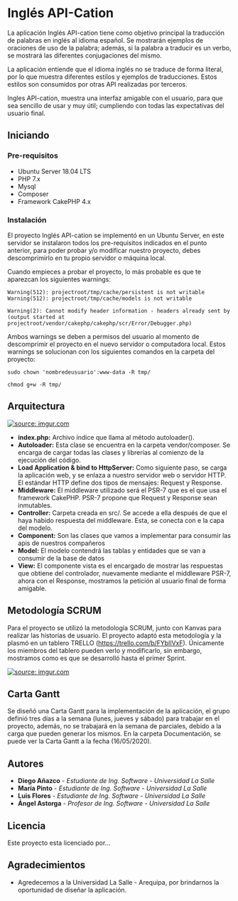 # Inglés API-Cation

La aplicación Inglés API-cation tiene como objetivo principal la traducción de palabras en inglés al idioma español. Se mostrarán ejemplos de oraciones de uso de la palabra; además, si la palabra a traducir es un verbo, se mostrará las diferentes conjugaciones del mismo. 

La aplicación entiende que el idioma inglés no se traduce de forma literal, por lo que muestra diferentes estilos y ejemplos de traducciones. Estos estilos son consumidos por otras API realizadas por terceros. 

Ingles API-cation, muestra una interfaz amigable con el usuario, para que sea sencillo de usar y muy útil; cumpliendo con todas las expectativas del usuario final.


## Iniciando

### Pre-requisitos

* Ubuntu Server 18.04 LTS
* PHP 7.x
* Mysql 
* Composer
* Framework CakePHP 4.x

### Instalación

El proyecto Inglés API-cation se implementó en un Ubuntu Server, en este servidor se instalaron todos los pre-requisitos indicados en el punto anterior, para poder probar y/o modificar nuestro proyecto, debes descomprimirlo en tu propio servidor o máquina local.

Cuando empieces a probar el proyecto, lo más probable es que te aparezcan los siguientes warnings:

```
Warning(512): projectroot/tmp/cache/persistent is not writable 
Warning(512): projectroot/tmp/cache/models is not writable
```

```
Warning(2): Cannot modify header information - headers already sent by (output started at
projectroot/vendor/cakephp/cakephp/scr/Error/Debugger.php)
```

Ambos warnings se deben a permisos del usuario al momento de descomprimir el proyecto en el nuevo servidor o computadora local. Estos warnings se solucionan con los siguientes comandos en la carpeta del proyecto:

```
sudo chown 'nombredeusuario':www-data -R tmp/
```

```
chmod g+w -R tmp/
```
## Arquitectura

<a href="https://imgur.com/MDgBf0N"><img src="https://i.imgur.com/MDgBf0N.jpg" title="source: imgur.com" /></a>

* **index.php:** Archivo índice que llama al método autoloader().
* **Autoloader:**  Esta clase se encuentra en la carpeta vendor/composer. Se encarga de cargar todas las clases y librerías al comienzo de la ejecución del código.
* **Load Application & bind to HttpServer:** Como siguiente paso, se carga la aplicación web, y se enlaza a nuestro servidor web o servidor HTTP. El estándar HTTP define dos tipos de mensajes: Request y Response.
* **Middleware:** El middleware utilizado será el PSR-7 que es el que usa el framework CakePHP. PSR-7 propone que Request y Response sean inmutables.
* **Controller:** Carpeta creada en src/. Se accede a ella después de que el haya habido respuesta del middleware. Esta, se conecta con e la capa del modelo. 
* **Component:** Son las clases que vamos a implementar para consumir las apis de nuestros compañeros
* **Model:** El modelo contendrá las tablas y entidades que se van a consumir de la base de datos 
* **View:** El componente vista es el encargado de mostrar las respuestas que obtiene del controlador, nuevamente mediante el middleware PSR-7, ahora con el Response, mostramos la petición al usuario final de forma amigable.

## Metodología SCRUM

Para el proyecto se utilizó la metodología SCRUM, junto con Kanvas para realizar las historias de usuario. El proyecto adaptó esta metodología y la plasmó en un tablero TRELLO (https://trello.com/b/FYblIVxF). Únicamente los miembros del tablero pueden verlo y modificarlo, sin embargo, mostramos como es que se desarrolló hasta el primer Sprint.

<a href="https://imgur.com/KpOHpcj"><img src="https://i.imgur.com/KpOHpcj.png" title="source: imgur.com" /></a>

## Carta Gantt

Se diseñó una Carta Gantt para la implementación de la aplicación, el grupo definió tres días a la semana (lunes, jueves y sábado) para trabajar en el proyecto, además, no se trabajará en la semana de parciales, debido a la carga que pueden generar los mismos. En la carpeta Documentación, se puede ver la Carta Gantt a la fecha (16/05/2020).

## Autores

* **Diego Añazco** - *Estudiante de Ing. Software - Universidad La Salle* 
* **María Pinto** - *Estudiante de Ing. Software - Universidad La Salle* 
* **Luis Flores** - *Estudiante de Ing. Software - Universidad La Salle* 
* **Ángel Astorga** - *Profesor de Ing. Software - Universidad La Salle* 

## Licencia

Este proyecto esta licenciado por...

## Agradecimientos

* Agredecemos a la Universidad La Salle - Arequipa, por brindarnos la oportunidad de diseñar la aplicación.

